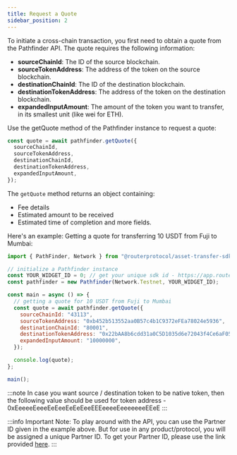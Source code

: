 ```yaml
---
title: Request a Quote
sidebar_position: 2
---
```


To initiate a cross-chain transaction, you first need to obtain a quote from the Pathfinder API. The quote requires the following information:

* **sourceChainId**: The ID of the source blockchain.
* **sourceTokenAddress**: The address of the token on the source blockchain.
* **destinationChainId**: The ID of the destination blockchain.
* **destinationTokenAddress**: The address of the token on the destination blockchain.
* **expandedInputAmount**: The amount of the token you want to transfer, in its smallest unit (like wei for ETH).

Use the getQuote method of the Pathfinder instance to request a quote:
```jsx
const quote = await pathfinder.getQuote({
  sourceChainId,
  sourceTokenAddress,
  destinationChainId,
  destinationTokenAddress,
  expandedInputAmount,
});
```

The `getQuote` method returns an object containing:
* Fee details
* Estimated amount to be received
* Estimated time of completion
and more fields. 

Here's an example:
Getting a quote for transferring 10 USDT from Fuji to Mumbai:
```jsx
import { PathFinder, Network } from "@routerprotocol/asset-transfer-sdk-ts";

// initialize a Pathfinder instance
const YOUR_WIDGET_ID = 0; // get your unique sdk id - https://app.routernitro.com/partnerId
const pathfinder = new Pathfinder(Network.Testnet, YOUR_WIDGET_ID);

const main = async () => {
  // getting a quote for 10 USDT from Fuji to Mumbai
  const quote = await pathfinder.getQuote({
    sourceChainId: "43113",
    sourceTokenAddress: "0xb452b513552aa0B57c4b1C9372eFEa78024e5936",
    destinationChainId: "80001",
    destinationTokenAddress: "0x22bAA8b6cdd31a0C5D1035d6e72043f4Ce6aF054",
    expandedInputAmount: "10000000",
  });

  console.log(quote);
};

main();
```

:::note
In case you want source / destination token to be native token, then the following value should be used for token address - 0xEeeeeEeeeEeEeeEeEeEeeEEEeeeeEeeeeeeeEEeE
:::

:::info
Important Note: 
To play around with the API, you can use the Partner ID given in the example above. But for use in any product/protocol, you will be assigned a unique Partner ID. To get your Partner ID, please use the link provided [here](https://app.routernitro.com/partnerId).
:::